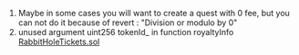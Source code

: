 1) Maybe in some cases you will want to create a quest with 0 fee, but you can not do it because of revert : "Division or modulo by 0"
2) unused argument uint256 tokenId_ in function royaltyInfo  [RabbitHoleTickets.sol](https://github.com/rabbitholegg/quest-protocol/blob/8c4c1f71221570b14a0479c216583342bd652d8d/contracts/RabbitHoleTickets.sol#L110)
